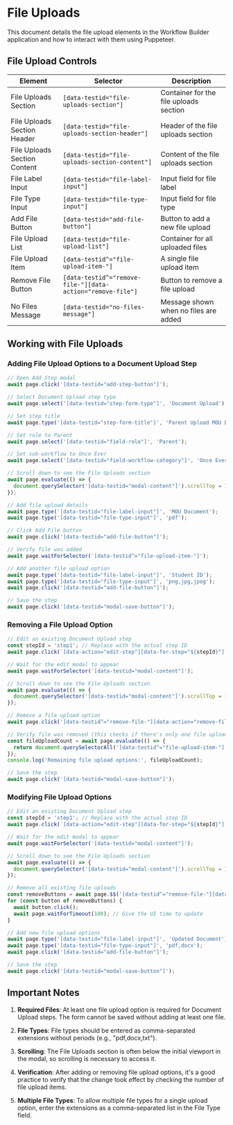 # File Uploads

This document details the file upload elements in the Workflow Builder application and how to interact with them using Puppeteer.

## File Upload Controls

| Element | Selector | Description |
|---------|----------|-------------|
| File Uploads Section | `[data-testid="file-uploads-section"]` | Container for the file uploads section |
| File Uploads Section Header | `[data-testid="file-uploads-section-header"]` | Header of the file uploads section |
| File Uploads Section Content | `[data-testid="file-uploads-section-content"]` | Content of the file uploads section |
| File Label Input | `[data-testid="file-label-input"]` | Input field for file label |
| File Type Input | `[data-testid="file-type-input"]` | Input field for file type |
| Add File Button | `[data-testid="add-file-button"]` | Button to add a new file upload |
| File Upload List | `[data-testid="file-upload-list"]` | Container for all uploaded files |
| File Upload Item | `[data-testid^="file-upload-item-"]` | A single file upload item |
| Remove File Button | `[data-testid^="remove-file-"][data-action="remove-file"]` | Button to remove a file upload |
| No Files Message | `[data-testid="no-files-message"]` | Message shown when no files are added |

## Working with File Uploads

### Adding File Upload Options to a Document Upload Step

```javascript
// Open Add Step modal
await page.click('[data-testid="add-step-button"]');

// Select Document Upload step type
await page.select('[data-testid="step-form-type"]', 'Document Upload');

// Set step title
await page.type('[data-testid="step-form-title"]', 'Parent Upload MOU Document');

// Set role to Parent
await page.select('[data-testid="field-role"]', 'Parent');

// Set sub-workflow to Once Ever
await page.select('[data-testid="field-workflow-category"]', 'Once Ever');

// Scroll down to see the File Uploads section
await page.evaluate(() => {
  document.querySelector('[data-testid="modal-content"]').scrollTop = 1000;
});

// Add file upload details
await page.type('[data-testid="file-label-input"]', 'MOU Document');
await page.type('[data-testid="file-type-input"]', 'pdf');

// Click Add File button
await page.click('[data-testid="add-file-button"]');

// Verify file was added
await page.waitForSelector('[data-testid^="file-upload-item-"]');

// Add another file upload option
await page.type('[data-testid="file-label-input"]', 'Student ID');
await page.type('[data-testid="file-type-input"]', 'png,jpg,jpeg');
await page.click('[data-testid="add-file-button"]');

// Save the step
await page.click('[data-testid="modal-save-button"]');
```

### Removing a File Upload Option

```javascript
// Edit an existing Document Upload step
const stepId = 'step1'; // Replace with the actual step ID
await page.click(`[data-action="edit-step"][data-for-step="${stepId}"]`);

// Wait for the edit modal to appear
await page.waitForSelector('[data-testid="modal-content"]');

// Scroll down to see the File Uploads section
await page.evaluate(() => {
  document.querySelector('[data-testid="modal-content"]').scrollTop = 1000;
});

// Remove a file upload option
await page.click('[data-testid^="remove-file-"][data-action="remove-file"]');

// Verify file was removed (this checks if there's only one file upload item left)
const fileUploadCount = await page.evaluate(() => {
  return document.querySelectorAll('[data-testid^="file-upload-item-"]').length;
});
console.log('Remaining file upload options:', fileUploadCount);

// Save the step
await page.click('[data-testid="modal-save-button"]');
```

### Modifying File Upload Options

```javascript
// Edit an existing Document Upload step
const stepId = 'step1'; // Replace with the actual step ID
await page.click(`[data-action="edit-step"][data-for-step="${stepId}"]`);

// Wait for the edit modal to appear
await page.waitForSelector('[data-testid="modal-content"]');

// Scroll down to see the File Uploads section
await page.evaluate(() => {
  document.querySelector('[data-testid="modal-content"]').scrollTop = 1000;
});

// Remove all existing file uploads
const removeButtons = await page.$$('[data-testid^="remove-file-"][data-action="remove-file"]');
for (const button of removeButtons) {
  await button.click();
  await page.waitForTimeout(100); // Give the UI time to update
}

// Add new file upload options
await page.type('[data-testid="file-label-input"]', 'Updated Document');
await page.type('[data-testid="file-type-input"]', 'pdf,docx');
await page.click('[data-testid="add-file-button"]');

// Save the step
await page.click('[data-testid="modal-save-button"]');
```

## Important Notes

1. **Required Files**: At least one file upload option is required for Document Upload steps. The form cannot be saved without adding at least one file.

2. **File Types**: File types should be entered as comma-separated extensions without periods (e.g., "pdf,docx,txt").

3. **Scrolling**: The File Uploads section is often below the initial viewport in the modal, so scrolling is necessary to access it.

4. **Verification**: After adding or removing file upload options, it's a good practice to verify that the change took effect by checking the number of file upload items.

5. **Multiple File Types**: To allow multiple file types for a single upload option, enter the extensions as a comma-separated list in the File Type field.
